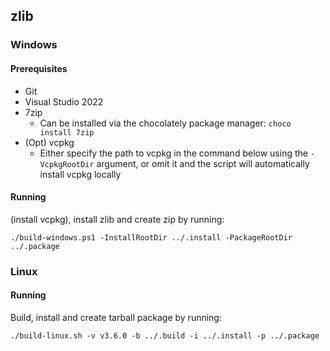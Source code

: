 ## zlib

### Windows

#### Prerequisites

- Git
- Visual Studio 2022
- 7zip
  - Can be installed via the chocolately package manager: `choco install 7zip`
- (Opt) vcpkg
  - Either specify the path to vcpkg in the command below using the `-VcpkgRootDir` argument, or omit it and the script will automatically install vcpkg locally

#### Running

(install vcpkg), install zlib and create zip by running:

`./build-windows.ps1 -InstallRootDir ../.install -PackageRootDir ../.package`

### Linux

#### Running

Build, install and create tarball package by running:

`./build-linux.sh -v v3.6.0 -b ../.build -i ../.install -p ../.package`